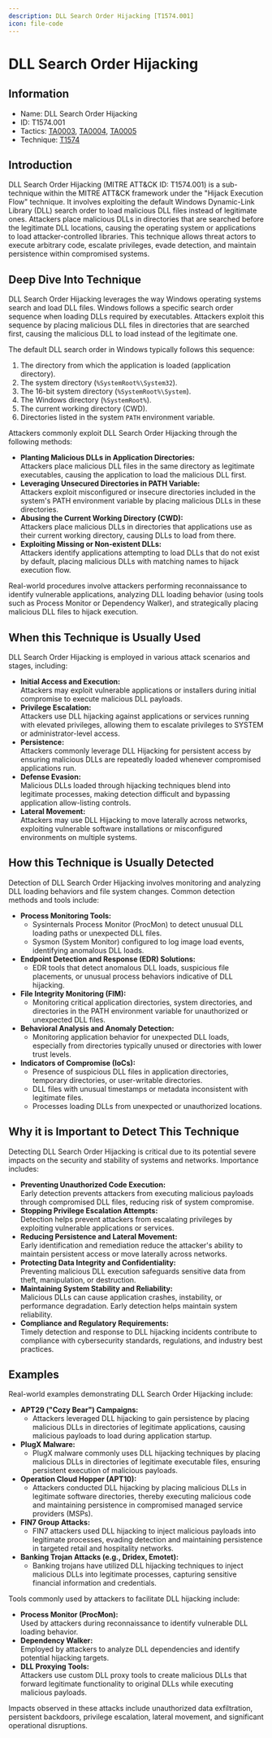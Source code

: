 ```yaml
---
description: DLL Search Order Hijacking [T1574.001]
icon: file-code
---
```


# DLL Search Order Hijacking

## Information

* Name: DLL Search Order Hijacking
* ID: T1574.001
* Tactics: [TA0003](../../ta0003/), [TA0004](../), [TA0005](../../ta0005/)
* Technique: [T1574](./)

## Introduction

DLL Search Order Hijacking (MITRE ATT\&CK ID: T1574.001) is a sub-technique within the MITRE ATT\&CK framework under the "Hijack Execution Flow" technique. It involves exploiting the default Windows Dynamic-Link Library (DLL) search order to load malicious DLL files instead of legitimate ones. Attackers place malicious DLLs in directories that are searched before the legitimate DLL locations, causing the operating system or applications to load attacker-controlled libraries. This technique allows threat actors to execute arbitrary code, escalate privileges, evade detection, and maintain persistence within compromised systems.

## Deep Dive Into Technique

DLL Search Order Hijacking leverages the way Windows operating systems search and load DLL files. Windows follows a specific search order sequence when loading DLLs required by executables. Attackers exploit this sequence by placing malicious DLL files in directories that are searched first, causing the malicious DLL to load instead of the legitimate one.

The default DLL search order in Windows typically follows this sequence:

1. The directory from which the application is loaded (application directory).
2. The system directory (`%SystemRoot%\System32`).
3. The 16-bit system directory (`%SystemRoot%\System`).
4. The Windows directory (`%SystemRoot%`).
5. The current working directory (CWD).
6. Directories listed in the system `PATH` environment variable.

Attackers commonly exploit DLL Search Order Hijacking through the following methods:

* **Planting Malicious DLLs in Application Directories:**\
  Attackers place malicious DLL files in the same directory as legitimate executables, causing the application to load the malicious DLL first.
* **Leveraging Unsecured Directories in PATH Variable:**\
  Attackers exploit misconfigured or insecure directories included in the system's PATH environment variable by placing malicious DLLs in these directories.
* **Abusing the Current Working Directory (CWD):**\
  Attackers place malicious DLLs in directories that applications use as their current working directory, causing DLLs to load from there.
* **Exploiting Missing or Non-existent DLLs:**\
  Attackers identify applications attempting to load DLLs that do not exist by default, placing malicious DLLs with matching names to hijack execution flow.

Real-world procedures involve attackers performing reconnaissance to identify vulnerable applications, analyzing DLL loading behavior (using tools such as Process Monitor or Dependency Walker), and strategically placing malicious DLL files to hijack execution.

## When this Technique is Usually Used

DLL Search Order Hijacking is employed in various attack scenarios and stages, including:

* **Initial Access and Execution:**\
  Attackers may exploit vulnerable applications or installers during initial compromise to execute malicious DLL payloads.
* **Privilege Escalation:**\
  Attackers use DLL hijacking against applications or services running with elevated privileges, allowing them to escalate privileges to SYSTEM or administrator-level access.
* **Persistence:**\
  Attackers commonly leverage DLL Hijacking for persistent access by ensuring malicious DLLs are repeatedly loaded whenever compromised applications run.
* **Defense Evasion:**\
  Malicious DLLs loaded through hijacking techniques blend into legitimate processes, making detection difficult and bypassing application allow-listing controls.
* **Lateral Movement:**\
  Attackers may use DLL Hijacking to move laterally across networks, exploiting vulnerable software installations or misconfigured environments on multiple systems.

## How this Technique is Usually Detected

Detection of DLL Search Order Hijacking involves monitoring and analyzing DLL loading behaviors and file system changes. Common detection methods and tools include:

* **Process Monitoring Tools:**
  * Sysinternals Process Monitor (ProcMon) to detect unusual DLL loading paths or unexpected DLL files.
  * Sysmon (System Monitor) configured to log image load events, identifying anomalous DLL loads.
* **Endpoint Detection and Response (EDR) Solutions:**
  * EDR tools that detect anomalous DLL loads, suspicious file placements, or unusual process behaviors indicative of DLL hijacking.
* **File Integrity Monitoring (FIM):**
  * Monitoring critical application directories, system directories, and directories in the PATH environment variable for unauthorized or unexpected DLL files.
* **Behavioral Analysis and Anomaly Detection:**
  * Monitoring application behavior for unexpected DLL loads, especially from directories typically unused or directories with lower trust levels.
* **Indicators of Compromise (IoCs):**
  * Presence of suspicious DLL files in application directories, temporary directories, or user-writable directories.
  * DLL files with unusual timestamps or metadata inconsistent with legitimate files.
  * Processes loading DLLs from unexpected or unauthorized locations.

## Why it is Important to Detect This Technique

Detecting DLL Search Order Hijacking is critical due to its potential severe impacts on the security and stability of systems and networks. Importance includes:

* **Preventing Unauthorized Code Execution:**\
  Early detection prevents attackers from executing malicious payloads through compromised DLL files, reducing risk of system compromise.
* **Stopping Privilege Escalation Attempts:**\
  Detection helps prevent attackers from escalating privileges by exploiting vulnerable applications or services.
* **Reducing Persistence and Lateral Movement:**\
  Early identification and remediation reduce the attacker's ability to maintain persistent access or move laterally across networks.
* **Protecting Data Integrity and Confidentiality:**\
  Preventing malicious DLL execution safeguards sensitive data from theft, manipulation, or destruction.
* **Maintaining System Stability and Reliability:**\
  Malicious DLLs can cause application crashes, instability, or performance degradation. Early detection helps maintain system reliability.
* **Compliance and Regulatory Requirements:**\
  Timely detection and response to DLL hijacking incidents contribute to compliance with cybersecurity standards, regulations, and industry best practices.

## Examples

Real-world examples demonstrating DLL Search Order Hijacking include:

* **APT29 ("Cozy Bear") Campaigns:**
  * Attackers leveraged DLL hijacking to gain persistence by placing malicious DLLs in directories of legitimate applications, causing malicious payloads to load during application startup.
* **PlugX Malware:**
  * PlugX malware commonly uses DLL hijacking techniques by placing malicious DLLs in directories of legitimate executable files, ensuring persistent execution of malicious payloads.
* **Operation Cloud Hopper (APT10):**
  * Attackers conducted DLL hijacking by placing malicious DLLs in legitimate software directories, thereby executing malicious code and maintaining persistence in compromised managed service providers (MSPs).
* **FIN7 Group Attacks:**
  * FIN7 attackers used DLL hijacking to inject malicious payloads into legitimate processes, evading detection and maintaining persistence in targeted retail and hospitality networks.
* **Banking Trojan Attacks (e.g., Dridex, Emotet):**
  * Banking trojans have utilized DLL hijacking techniques to inject malicious DLLs into legitimate processes, capturing sensitive financial information and credentials.

Tools commonly used by attackers to facilitate DLL hijacking include:

* **Process Monitor (ProcMon):**\
  Used by attackers during reconnaissance to identify vulnerable DLL loading behavior.
* **Dependency Walker:**\
  Employed by attackers to analyze DLL dependencies and identify potential hijacking targets.
* **DLL Proxying Tools:**\
  Attackers use custom DLL proxy tools to create malicious DLLs that forward legitimate functionality to original DLLs while executing malicious payloads.

Impacts observed in these attacks include unauthorized data exfiltration, persistent backdoors, privilege escalation, lateral movement, and significant operational disruptions.
